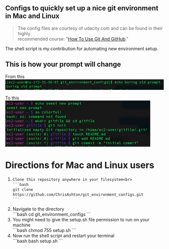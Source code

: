 ## Configs to quickly set up a nice git environment in Mac and Linux  
> The config files are courtesy of udacity.com and can be found in their highly  
recommended course: "[How To Use Git And GitHub][link_to_course]."  
>
The shell script is my contribution for automating new environment setup.

## This is how your prompt will change
From this  
![boring old prompt](https://github.com/ChrisAshton/git_environment_configs/raw/master/boring_old_prompt.png)  

To this  
![sweet new prompt](https://github.com/ChrisAshton/git_environment_configs/raw/master/sweet_new_prompt.png)

# Directions for Mac and Linux users
<ol>
  <li>

    Clone this repository anywhere in your filesystem<br>
    ```bash
    git clone https://github.com/ChrisAshton/git_environment_configs.git
    ```

  </li>
  <li>Navigate to the directory<br>
    ```bash
    cd git_environment_configs
    ```
  </li>
  <li>You might need to give the setup.sh file permission to run on your machine<br>
    ```bash
    chmod 755 setup.sh
    ```
  </li>
  <li>Now run the shell script and restart your terminal<br>
    ```bash
    bash setup.sh
    ```
  </li>
</ol>


[link_to_course]:https://www.udacity.com/course/how-to-use-git-and-github--ud775
